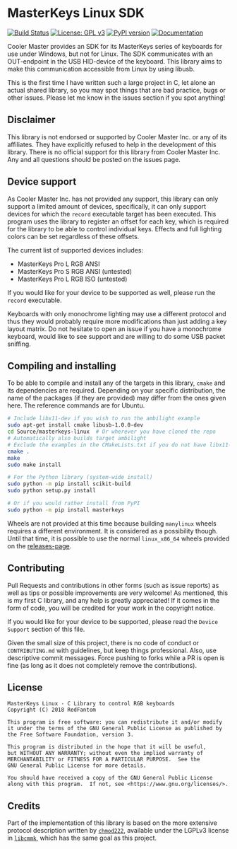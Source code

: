 # MasterKeys Linux SDK
[![Build Status](https://travis-ci.com/RedFantom/masterkeys-linux.svg?token=UBcv5ZyxSrELyQhSpadq&branch=master)](https://travis-ci.com/RedFantom/masterkeys-linux)
[![License: GPL v3](https://img.shields.io/badge/License-GPL%20v3-blue.svg)](https://www.gnu.org/licenses/gpl-3.0)
[![PyPI version](https://badge.fury.io/py/masterkeys.svg)](https://pypi.org/project/masterkeys/)
[![Documentation](https://readthedocs.org/projects/masterkeys-linux/badge/?version=latest)](https://masterkeys-linux.readthedocs.io/en/latest)

Cooler Master provides an SDK for its MasterKeys series of keyboards
for use under Windows, but not for Linux. The SDK communicates with an
OUT-endpoint in the USB HID-device of the keyboard. This library aims to
make this communication accessible from Linux by using libusb.

This is the first time I have written such a large project in C, let
alone an actual shared library, so you may spot things that are bad
practice, bugs or other issues. Please let me know in the issues section 
if you spot anything!

## Disclaimer
This library is not endorsed or supported by Cooler Master Inc. or any
of its affiliates. They have explicitly refused to help in the 
development of this library. There is no official support for this 
library from Cooler Master Inc. Any and all questions should be posted 
on the issues page.

## Device support
As Cooler Master Inc. has not provided any support, this library can 
only support a limited amount of devices, specifically, it can only 
support devices for which the `record` executable target has been
executed. This program uses the library to register an offset for each
key, which is required for the library to be able to control individual
keys. Effects and full lighting colors can be set regardless of these
offsets.

The current list of supported devices includes:
- MasterKeys Pro L RGB ANSI
- MasterKeys Pro S RGB ANSI (untested)
- MasterKeys Pro L RGB ISO (untested)

If you would like for your device to be supported as well, please run 
the `record` executable.

Keyboards with only monochrome lighting may use a different protocol and
thus they would probably require more modifications than just adding a
key layout matrix. Do not hesitate to open an issue if you have a
monochrome keyboard, would like to see support and are willing to do
some USB packet sniffing.

## Compiling and installing
To be able to compile and install any of the targets in this library,
`cmake` and its dependencies are required. Depending on your specific
distribution, the name of the packages (if they are provided) may 
differ from the ones given here. The reference commands are for Ubuntu.
```bash
# Include libx11-dev if you wish to run the ambilight example
sudo apt-get install cmake libusb-1.0.0-dev
cd Source/masterkeys-linux  # Or wherever you have cloned the repo
# Automatically also builds target ambilight
# Exclude the examples in the CMakeLists.txt if you do not have libx11-dev
cmake .
make
sudo make install

# For the Python library (system-wide install)
sudo python -m pip install scikit-build
sudo python setup.py install

# Or if you would rather install from PyPI
sudo python -m pip install masterkeys
```

Wheels are not provided at this time because building `manylinux` wheels
requires a different environment. It is considered as a possibility 
though. Until that time, it is possible to use the normal `linux_x86_64`
wheels provided on the [releases-page](https://github.com/RedFantom/masterkeys-linux/releases).

## Contributing
Pull Requests and contributions in other forms (such as issue reports) 
as well as tips or possible improvements are very welcome! As mentioned,
this is my first C library, and any help is greatly appreciated! If it 
comes in the form of code, you will be credited for your work in the
copyright notice.

If you would like for your device to be supported, please read the 
`Device Support` section of this file.

Given the small size of this project, there is no code of conduct or 
`CONTRIBUTING.md` with guidelines, but keep things professional. Also,
use descriptive commit messages. Force pushing to forks while a PR is 
open is fine (as long as it does not completely remove the 
contributions).

## License
```license
MasterKeys Linux - C Library to control RGB keyboards
Copyright (C) 2018 RedFantom

This program is free software: you can redistribute it and/or modify
it under the terms of the GNU General Public License as published by
the Free Software Foundation, version 3.

This program is distributed in the hope that it will be useful,
but WITHOUT ANY WARRANTY; without even the implied warranty of
MERCHANTABILITY or FITNESS FOR A PARTICULAR PURPOSE.  See the
GNU General Public License for more details.

You should have received a copy of the GNU General Public License
along with this program.  If not, see <https://www.gnu.org/licenses/>.
```

## Credits
Part of the implementation of this library is based on the more
extensive protocol description written by [`chmod222`](https://github.com/chmod222),
available under the LGPLv3 license in [`libcmmk`](https://github.com/chmod222/libcmmk),
which has the same goal as this project.
